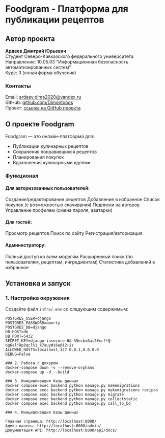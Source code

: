 # Foodgram - Платформа для публикации рецептов

## Автор проекта
**Ардеев Дмитрий Юрьевич**  
Студент Северо-Кавказского федерального университета  
Направление: 10.05.03 "Информационная безопасность автоматизированных систем"  
Курс: 3 (очная форма обучения)  

### Контакты
Email: [ardeev.dima2020@yandex.ru](mailto:ardeev.dima2020@yandex.ru)  
GitHub: [github.com/Dimontooos](https://github.com/Dimontooos)  
Проект: [ссылка на GitHub проекта](#)  

## О проекте Foodgram
Foodgram — это онлайн-платформа для:
- Публикации кулинарных рецептов
- Сохранения понравившихся рецептов
- Планирования покупок
- Вдохновения кулинарными идеями

### Функционал

#### Для авторизованных пользователей:
Создание/редактирование рецептов
Добавление в избранное
Список покупок (с возможностью скачивания)
Подписки на авторов
Управление профилем (смена пароля, аватарки)

#### Для гостей:
Просмотр рецептов
Поиск по сайту
Регистрация/авторизация

#### Администратору:
Полный доступ ко всем моделям
Расширенный поиск (по пользователям, рецептам, ингредиентам)
Статистика добавлений в избранное

## Установка и запуск

### 1. Настройка окружения
Создайте файл `infra/.env` со следующим содержимым:
```env
POSTGRES_USER=django
POSTGRES_PASSWORD=qwerty
POSTGRES_DB=django
DB_HOST=db
DB_PORT=5432
SECRET_KEY=django-insecure-6&-%5ecbx&al2#xr!*@-og6al!kp8qcl%1_k7auy#i6e@(2+iz
ALLOWED_HOSTS=localhost,127.0.0.1,0.0.0.0
DEBUG=False

### 2. Работа с докером
docker-compose down -v --remove-orphans
docker-compose up -d --build

### 3. Инициализация базы данных
docker compose exec backend python manage.py makemigrations
docker compose exec backend python manage.py makemigrations recipes
docker compose exec backend python manage.py migrate
docker compose exec backend python manage.py collectstatic
docker compose exec backend python manage.py call_to_bd

### 4. Инициализация базы данных

Главная страница: http://localhost:8000/
Админ-панель: http://localhost:8000/admin/
Документация API: http://localhost:8000/api/docs/
